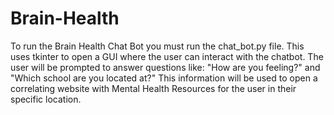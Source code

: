 # Brain-Health
To run the Brain Health Chat Bot you must run the chat_bot.py file.
This uses tkinter to open a GUI where the user can interact with the chatbot.
The user will be prompted to answer questions like:
"How are you feeling?" and "Which school are you located at?"
This information will be used to open a correlating website with Mental Health Resources for the user in their specific location.
